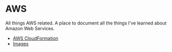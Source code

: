 # AWS
All things AWS related. A place to document all the things I've learned about Amazon Web Services.

* [AWS CloudFormation](/aws/cloudformation)
* [Images](/aws/img)
